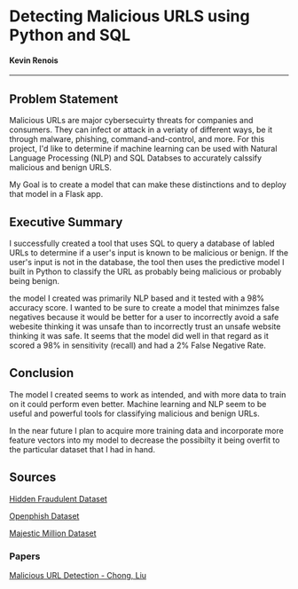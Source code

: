 # Detecting Malicious URLS using Python and SQL

#### Kevin Renois


---
## Problem Statement 

Malicious URLs are major cybersecuirty threats for companies and consumers. They can infect or attack in a veriaty of different ways, be it through malware, phishing, command-and-control, and more. For this project, I'd like to determine if machine learning can be used with Natural Language Processing (NLP) and SQL Databses to accurately calssify malicious and benign URLS.

My Goal is to create a model that can make these distinctions and to deploy that model in a Flask app.

## Executive Summary

I successfully created a tool that uses SQL to query a database of labled URLs to determine if a user's input is known to be malicious or benign. If the user's input is not in the database, the tool then uses the predictive model I built in Python to classify the URL as probably being malicious or probably being benign. 

the model I created was primarily NLP based and it tested with a 98% accuracy score. I wanted to be sure to create a model that minimzes false negatives because it would be better for a user to incorrectly avoid a safe webesite thinking it was unsafe than to incorrectly trust an unsafe website thinking it was safe. It seems that the model did well in that regard as it scored a 98% in sensitivity (recall) and had a 2% False Negative Rate.



## Conclusion

The model I created seems to work as intended, and with more data to train on it could perform even better. Machine learning and NLP seem to be useful and powerful tools for classifying malicious and benign URLs.

In the near future I plan to acquire more training data and incorporate more feature vectors into my model to decrease the possibilty it being overfit to the particular dataset that I had in hand.

## Sources

[Hidden Fraudulent Dataset](https://machinelearning.inginf.units.it/data-and-tools/hidden-fraudulent-urls-dataset)

[Openphish Dataset](https://www.phishtank.com/developer_info.php)

[Majestic Million Dataset](https://majestic.com/reports/majestic-million?s=999900)

### Papers
[Malicious URL Detection - Chong, Liu](http://cs229.stanford.edu/proj2012/ChongLiu-MaliciousURLDetection.pdf)





